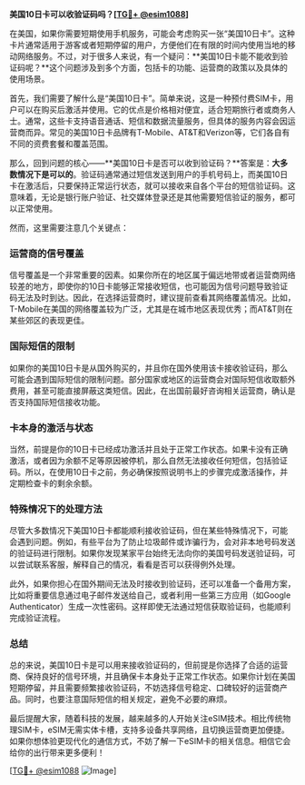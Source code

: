 **美国10日卡可以收验证码吗？[[TG💪+ @esim1088](https://t.me/s/esim1088)]**

在美国，如果你需要短期使用手机服务，可能会考虑购买一张“美国10日卡”。这种卡片通常适用于游客或者短期停留的用户，方便他们在有限的时间内使用当地的移动网络服务。不过，对于很多人来说，有一个疑问：**美国10日卡能不能收到验证码呢？**这个问题涉及到多个方面，包括卡的功能、运营商的政策以及具体的使用场景。

首先，我们需要了解什么是“美国10日卡”。简单来说，这是一种预付费SIM卡，用户可以在购买后激活并使用。它的优点是价格相对便宜，适合短期旅行者或商务人士。通常，这些卡支持语音通话、短信和数据流量服务，但具体的服务内容会因运营商而异。常见的美国10日卡品牌有T-Mobile、AT&T和Verizon等，它们各自有不同的资费套餐和覆盖范围。

那么，回到问题的核心——**美国10日卡是否可以收到验证码？**答案是：**大多数情况下是可以的**。验证码通常通过短信发送到用户的手机号码上，而美国10日卡在激活后，只要保持正常运行状态，就可以接收来自各个平台的短信验证码。这意味着，无论是银行账户验证、社交媒体登录还是其他需要短信验证的服务，都可以正常使用。

然而，这里需要注意几个关键点：

### **运营商的信号覆盖**
信号覆盖是一个非常重要的因素。如果你所在的地区属于偏远地带或者运营商网络较差的地方，即使你的10日卡能够正常接收短信，也可能因为信号问题导致验证码无法及时到达。因此，在选择运营商时，建议提前查看其网络覆盖情况。比如，T-Mobile在美国的网络覆盖较为广泛，尤其是在城市地区表现优秀；而AT&T则在某些郊区的表现更佳。

### **国际短信的限制**
如果你的美国10日卡是从国外购买的，并且你在国外使用该卡接收验证码，那么可能会遇到国际短信的限制问题。部分国家或地区的运营商会对国际短信收取额外费用，甚至可能直接屏蔽这类短信。因此，在出国前最好咨询相关运营商，确认是否支持国际短信接收功能。

### **卡本身的激活与状态**
当然，前提是你的10日卡已经成功激活并且处于正常工作状态。如果卡没有正确激活，或者因为余额不足等原因被停机，那么自然无法接收任何短信，包括验证码。所以，在使用10日卡之前，务必确保按照说明书上的步骤完成激活操作，并定期检查卡的剩余余额。

### **特殊情况下的处理方法**
尽管大多数情况下美国10日卡都能顺利接收验证码，但在某些特殊情况下，可能会遇到问题。例如，有些平台为了防止垃圾邮件或诈骗行为，会对非本地号码发送的验证码进行限制。如果你发现某家平台始终无法向你的美国号码发送验证码，可以尝试联系客服，解释自己的情况，看看是否可以获得例外处理。

此外，如果你担心在国外期间无法及时接收到验证码，还可以准备一个备用方案，比如将重要信息通过电子邮件发送给自己，或者利用一些第三方应用（如Google Authenticator）生成一次性密码。这样即使无法通过短信获取验证码，也能顺利完成验证流程。

### **总结**
总的来说，美国10日卡是可以用来接收验证码的，但前提是你选择了合适的运营商、保持良好的信号环境，并且确保卡本身处于正常工作状态。如果你计划在美国短期停留，并且需要频繁接收验证码，不妨选择信号稳定、口碑较好的运营商产品。同时，也要注意国际短信的相关规定，避免不必要的麻烦。

最后提醒大家，随着科技的发展，越来越多的人开始关注eSIM技术。相比传统物理SIM卡，eSIM无需实体卡槽，支持多设备共享网络，且切换运营商更加便捷。如果你想体验更现代化的通信方式，不妨了解一下eSIM卡的相关信息。相信它会给你的出行带来更多便利！

[[TG💪+ @esim1088](https://t.me/s/esim1088) ![Image](https://i.postimg.cc/4NQfJmqS/Snipaste-2025-05-13-00-14-12.png)]